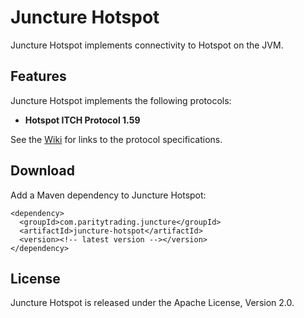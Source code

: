 Juncture Hotspot
================

Juncture Hotspot implements connectivity to Hotspot on the JVM.


Features
--------

Juncture Hotspot implements the following protocols:

  - **Hotspot ITCH Protocol 1.59**

See the [Wiki][] for links to the protocol specifications.

  [Wiki]: https://github.com/paritytrading/juncture/wiki/


Download
--------

Add a Maven dependency to Juncture Hotspot:

    <dependency>
      <groupId>com.paritytrading.juncture</groupId>
      <artifactId>juncture-hotspot</artifactId>
      <version><!-- latest version --></version>
    </dependency>


License
-------

Juncture Hotspot is released under the Apache License, Version 2.0.
